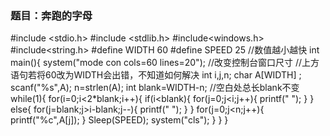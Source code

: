 ### 题目：奔跑的字母

#include <stdio.h>
#include <stdlib.h>
#include<windows.h>
#include<string.h>
#define WIDTH 60
#define SPEED 25  //数值越小越快 
int main(){
	system("mode con cols=60 lines=20");  //改变控制台窗口尺寸 
	//上方语句若将60改为WIDTH会出错，不知道如何解决 
	int i,j,n;
	char A[WIDTH] ;
	scanf("%s",A);
	n=strlen(A);
	int blank=WIDTH-n;   //空白处总长blank不变 
	while(1){
		for(i=0;i<2*blank;i++){
			if(i<blank){
				for(j=0;j<i;j++){
					printf(" ");
				}
			}
			else{
				for(j=blank;j>i-blank;j--){
					printf(" ");
				}
			}
			for(j=0;j<n;j++){
				printf("%c",A[j]);
			}
			Sleep(SPEED);
			system("cls");
	}
	}
} 

